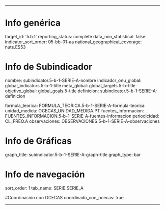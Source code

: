 ---

# Info genérica
target_id: '5.b.1'
reporting_status: complete
data_non_statistical: false
indicator_sort_order: 05-bb-01-aa
national_geographical_coverage: nuts.ES53

# Info de Subindicador
nombre: subindicator.5-b-1-SERIE-A-nombre
indicador_onu_global: global_indicators.5-b-1-title
meta_global: global_targets.5-b-title
objetivo_global: global_goals.5-title
definicion: subindicator.5-b-1-SERIE-A-definicion

formula_teorica: FORMULA_TEORICA.5-b-1-SERIE-A-formula-teorica
unidad_medida: OCECAS_UNIDAD_MEDIDA.PT
fuentes_informacion: FUENTES_INFORMACION.5-b-1-SERIE-A-fuentes-informacion
periodicidad: CL_FREQ.A
observaciones: OBSERVACIONES.5-b-1-SERIE-A-observaciones
# Info de Gráficas
graph_title: subindicator.5-b-1-SERIE-A-graph-title
graph_type: bar

# Info de navegación
sort_order: 1
tab_name: SERIE.SERIE_A

#Coordinación con OCECAS
coordinado_con_ocecas: true

---